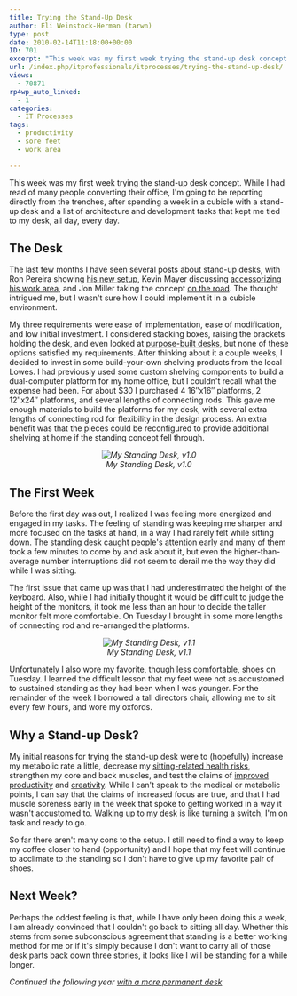 ```yaml
---
title: Trying the Stand-Up Desk
author: Eli Weinstock-Herman (tarwn)
type: post
date: 2010-02-14T11:18:00+00:00
ID: 701
excerpt: "This week was my first week trying the stand-up desk concept. While I had read of many people converting their office, I'm going to be reporting directly from the trenches, after spending a week in a cubicle with a stand-up desk and a list of architectu&hellip;"
url: /index.php/itprofessionals/itprocesses/trying-the-stand-up-desk/
views:
  - 70871
rp4wp_auto_linked:
  - 1
categories:
  - IT Processes
tags:
  - productivity
  - sore feet
  - work area

---
```

This week was my first week trying the stand-up desk concept. While I had read of many people converting their office, I'm going to be reporting directly from the trenches, after spending a week in a cubicle with a stand-up desk and a list of architecture and development tasks that kept me tied to my desk, all day, every day.

## The Desk

The last few months I have seen several posts about stand-up desks, with Ron Pereira showing [his new setup][1], Kevin Mayer discussing [accessorizing his work area][2], and Jon Miller taking the concept [on the road][3]. The thought intrigued me, but I wasn't sure how I could implement it in a cubicle environment.

My three requirements were ease of implementation, ease of modification, and low initial investment. I considered stacking boxes, raising the brackets holding the desk, and even looked at [purpose-built desks][4], but none of these options satisfied my requirements. After thinking about it a couple weeks, I decided to invest in some build-your-own shelving products from the local Lowes. I had previously used some custom shelving components to build a dual-computer platform for my home office, but I couldn't recall what the expense had been. For about $30 I purchased 4 16&#8243;x16&#8243; platforms, 2 12&#8243;x24&#8243; platforms, and several lengths of connecting rods. This gave me enough materials to build the platforms for my desk, with several extra lengths of connecting rod for flexibility in the design process. An extra benefit was that the pieces could be reconfigured to provide additional shelving at home if the standing concept fell through.

<div style="text-align: center; font-style: italic;">
  <img src="http://tiernok.com/LTDBlog/desk_1.0.jpg" alt="My Standing Desk, v1.0 " /><br /> My Standing Desk, v1.0
</div>

## The First Week

Before the first day was out, I realized I was feeling more energized and engaged in my tasks. The feeling of standing was keeping me sharper and more focused on the tasks at hand, in a way I had rarely felt while sitting down. The standing desk caught people's attention early and many of them took a few minutes to come by and ask about it, but even the higher-than-average number interruptions did not seem to derail me the way they did while I was sitting. 

The first issue that came up was that I had underestimated the height of the keyboard. Also, while I had initially thought it would be difficult to judge the height of the monitors, it took me less than an hour to decide the taller monitor felt more comfortable. On Tuesday I brought in some more lengths of connecting rod and re-arranged the platforms.

<div style="text-align: center; font-style: italic;">
  <img src="http://tiernok.com/LTDBlog/desk_1.1.jpg" alt="My Standing Desk, v1.1 " /><br /> My Standing Desk, v1.1
</div>

Unfortunately I also wore my favorite, though less comfortable, shoes on Tuesday. I learned the difficult lesson that my feet were not as accustomed to sustained standing as they had been when I was younger. For the remainder of the week I borrowed a tall directors chair, allowing me to sit every few hours, and wore my oxfords.

## Why a Stand-up Desk?

My initial reasons for trying the stand-up desk were to (hopefully) increase my metabolic rate a little, decrease my [sitting-related health risks][5], strengthen my core and back muscles, and test the claims of [improved productivity][6] and [creativity][7]. While I can't speak to the medical or metabolic points, I can say that the claims of increased focus are true, and that I had muscle soreness early in the week that spoke to getting worked in a way it wasn't accustomed to. Walking up to my desk is like turning a switch, I'm on task and ready to go.

So far there aren't many cons to the setup. I still need to find a way to keep my coffee closer to hand (opportunity) and I hope that my feet will continue to acclimate to the standing so I don't have to give up my favorite pair of shoes. 

## Next Week?

Perhaps the oddest feeling is that, while I have only been doing this a week, I am already convinced that I couldn't go back to sitting all day. Whether this stems from some subconscious agreement that standing is a better working method for me or if it's simply because I don't want to carry all of those desk parts back down three stories, it looks like I will be standing for a while longer.

_Continued the following year [with a more permanent desk][8]_

 [1]: http://lssacademy.com/2009/11/15/my-new-stand-up-desk/
 [2]: http://www.evolvingexcellence.com/blog/2010/01/accessories-for-the-stand-up-desk.html
 [3]: http://www.gembapantarei.com/2009/11/how_to_build_the_road_warriors_stand_up_desk.html
 [4]: http://www.grahampeterson.com/
 [5]: http://news.discovery.com/human/sitting-health-hazard.html
 [6]: http://www.fitbuff.com/i-cant-stand-my-stand-up-desk/
 [7]: http://webworkerdaily.com/2009/03/28/how-to-build-a-standing-desk/
 [8]: /index.php/ITProfessionals/ITProcesses/the-stand-up-desk-year-2